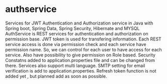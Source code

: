 # authservice
Services for JWT Authentication and Authorization service in Java with Spring boot, Spring Data, Spring Security, Hibernate and MYSQL
AuthService is REST services for authentication and authorization on permission base. JWT token is used for transfering information. Each REST service access is done via permission check and each service have permission name. So, we can control for each user to have access for each service. Also have possibility to give permission on Role based. 
Security Constatns added to application.properties file and can be changed from there.
Services also support multi language.
SMTP setting for email verification is add to application.properties.
Refresh token function is not added yet , but planned add as soon as possible.
